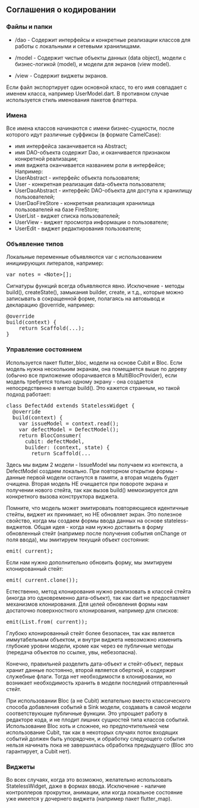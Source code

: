 <h2>Соглашения о кодировании</h2>

<h3>Файлы и папки</h3>

- /dao - Содержит интерфейсы и конкретные реализации классов для работы с локальными и сетевыми хранилищами.

- /model - Содержит чистые объекты данных (data object), модели с бизнес-логикой (model), и модели для экранов (view model).

- /view - Содержит виджеты экранов.

Если файл экспортирует один основной класс, то его имя совпадает с именем класса, например UserModel.dart. В противном случае используется стиль именования пакетов флаттера.

<h3>Имена</h3>

Все имена классов начинаются с имени бизнес-сущности, после которого идут различные суффиксы (в формате CamelCase):
- имя интерфейса заканчивается на Abstract;
- имя DAO-объекта содержит Dao, и оканчивается признаком конкретной реализации;
- имя виджета оканчивается названием роли в интерфейсе;
Например:
- UserAbstract - интерфейс объекта пользователя;
- User - конкретная реализация data-объекта пользователя;
- UserDaoAbstract - интерфейс DAO-объекта для доступа к хранилищу пользователей;
- UserDaoFireStore - конкретная реализация хранилища пользователей на базе FireStore;
- UserList - виджет списка пользователей;
- UserView - виджет просмотра информации о пользователе;
- UserEdit - виджет редактирования пользователя;

<h3>Объявление типов</h3>

Локальные переменные объявляются var с использованием инициирующих литералов, например:
<pre>
var notes = &lt;Note&gt;[];
</pre>

Сигнатуры функций всегда объявляются явно. Исключение - методы build(), createState(), замыкания builder, create, и т.д., которые можно записывать в сокращенной форме, полагаясь на автовывод и декларацию @override, например:
<pre>
@override
build(context) {
    return Scaffold(...);
}
</pre>

<h3>Управление состоянием</h3>

Используется пакет flutter_bloc, модели на основе Cubit и Bloc. Если модель нужна нескольким экранам, она помещается выше по дереву (обычно все приложение оборачивается в MultiBlocProvider), если модель требуется только одному экрану - она создается непосредственно в методе build(). Это кажется странным, но такой подход работает:

<pre>
class DefectAdd extends StatelessWidget {
  @override
  build(context) {
    var issueModel = context.read<IssueModel>();
    var defectModel = DefectModel();
    return BlocConsumer<DefectModel, Defect>(
      cubit: defectModel,
      builder: (context, state) {
        return Scaffold(...
</pre>

Здесь мы видим 2 модели - IssueModel мы получаем из контекста, а DefectModel создаем локально. При повторном открытии формы - данные первой модели останутся в памяти, а вторая модель будет очищена. Вторая модель НЕ очищается при повороте экрана и получении нового стейта, так как вызов build() мемоизируется для конкретного вызова конструктора виджета.

Помните, что модель может эмитировать повторяющиеся идентичные стейты, виджет их принимает, но НЕ обновляет экран. Это полезное свойство, когда мы создаем формы ввода данных на основе stateless-виджетов. Общая идея - когда нам нужно доставить в форму обновленный стейт (например после получения события onChange от поля ввода), мы эмитируем текущий объект состояния:
    <pre>emit(_current);</pre>
Если нам нужно дополнительно обновить форму, мы эмитируем клонированный стейт:
    <pre>emit(_current.clone());</pre>
Естественно, метод клонирования нужно реализовать в классей стейта (иногда это одновременно дата-объект), так как dart не предоставляет механизмов клонирования. Для целей обновления формы нам достаточно поверхностного клонирования, например для списков:
    <pre>emit(List.from(_current));</pre>
Глубоко клонированный стейт более безопасен, так как является иммутабельным объектом, и внутри виджета невозможно изменить глубокие уровни модели, кроме как через ее публичные методы (передача объектов по ссылке, увы, небезопасна).

Конечно, правильней разделить дата-объект и стейт-объект, первых хранит данные постоянно, второй является оберткой, и содержит служебные флаги. Тогда нет необходимости в клонировании, но возникает необходимость хранить в модели последний отправленный стейт.

При использовании Bloc (а не Cubit) желательно вместо классического способа добавления событий в Sink модели, создавать в самой модели соответствующие публичные функции. Это упрощает работу в редакторе кода, и не плодит лишних сущностей типа классов событий. Использование Bloc хоть и сложнее, но предпочтительней чем использование Cubit, так как в некоторых случаях поток входящих событий должен быть упорядочен, и обработку следующего события нельзя начинать пока не завершилась обработка предыдущего (Bloc это гарантирует, а Cubit нет).

<h3>Виджеты</h3>

Во всех случаях, когда это возможно, желательно использовать StatelessWidget, даже в формах ввода. Исключение - наличие контроллеров прокрутки, анимации, или когда локальное состояние уже имеется у дочернего виджета (например пакет flutter_map).
